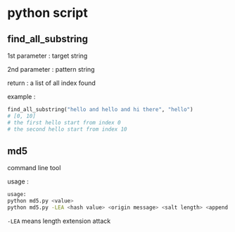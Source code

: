 # python script

## find_all_substring

1st parameter : target string

2nd parameter : pattern string

return : a list of all index found

example :

```python
find_all_substring("hello and hello and hi there", "hello")
# [0, 10]
# the first hello start from index 0
# the second hello start from index 10
```

## md5

command line tool

usage :

```bash
usage:
python md5.py <value>
python md5.py -LEA <hash value> <origin message> <salt length> <append message>
```

`-LEA` means length extension attack
